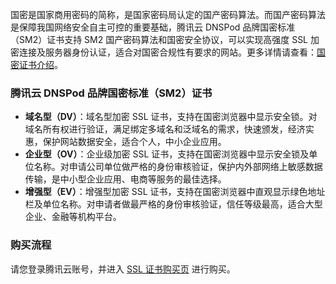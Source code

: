 国密是国家商用密码的简称，是国家密码局认定的国产密码算法。而国产密码算法是保障我国网络安全自主可控的重要基础，腾讯云 DNSPod 品牌国密标准（SM2）证书支持 SM2 国产密码算法和国密安全协议，可以实现高强度 SSL 加密连接及服务器身份认证，适合对国密合规性有要求的网站。更多详情请查看：[国密证书介绍](https://cloud.tencent.com/document/product/400/47407)。

### 腾讯云 DNSPod 品牌国密标准（SM2）证书
- **域名型（DV）**：域名型加密 SSL 证书，支持在国密浏览器中显示安全锁。对域名所有权进行验证，满足绑定多域名和泛域名的需求，快速颁发，经济实惠，保护网站数据安全，适合个人，中小企业应用。
- **企业型（OV）**：企业级加密 SSL 证书，支持在国密浏览器中显示安全锁及单位名称。对申请公司单位做严格的身份审核验证，保护内外部网络上敏感数据传输，是中小型企业应用、电商等服务的最佳选择。
- **增强型（EV）**：增强型加密 SSL 证书，支持在国密浏览器中直观显示绿色地址栏及单位名称。对申请者做最严格的身份审核验证，信任等级最高，适合大型企业、金融等机构平台。

### 购买流程
请您登录腾讯云账号，并进入 [SSL 证书购买页](https://buy.cloud.tencent.com/ssl) 进行购买。


